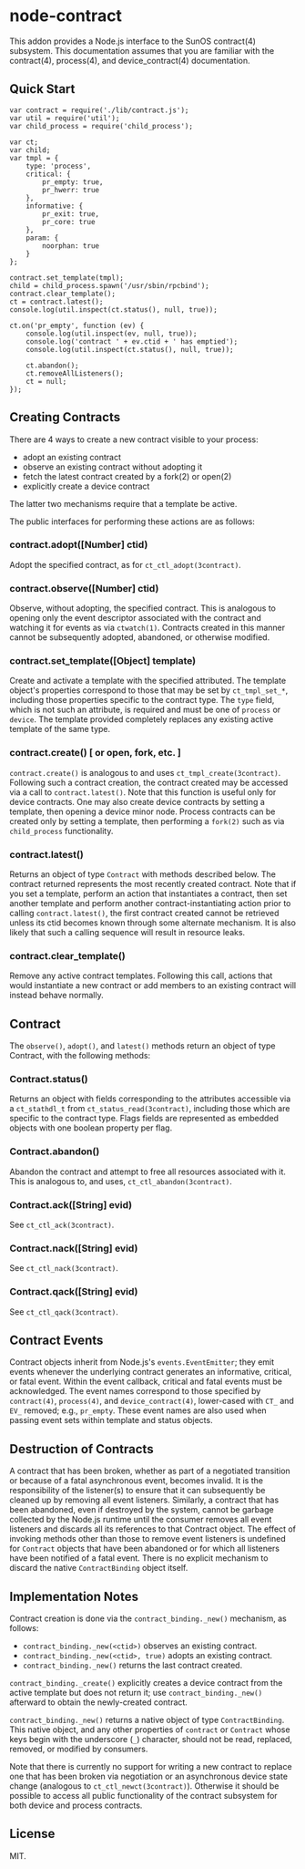 # node-contract

This addon provides a Node.js interface to the SunOS contract(4) subsystem.
This documentation assumes that you are familiar with the contract(4),
process(4), and device_contract(4) documentation.

## Quick Start

	var contract = require('./lib/contract.js');
	var util = require('util');
	var child_process = require('child_process');

	var ct;
	var child;
	var tmpl = {
		type: 'process',
		critical: {
			pr_empty: true,
			pr_hwerr: true
		},
		informative: {
			pr_exit: true,
			pr_core: true
		},
		param: {
			noorphan: true
		}
	};

	contract.set_template(tmpl);
	child = child_process.spawn('/usr/sbin/rpcbind');
	contract.clear_template();
	ct = contract.latest();
	console.log(util.inspect(ct.status(), null, true));

	ct.on('pr_empty', function (ev) {
		console.log(util.inspect(ev, null, true));
		console.log('contract ' + ev.ctid + ' has emptied');
		console.log(util.inspect(ct.status(), null, true));

		ct.abandon();
		ct.removeAllListeners();
		ct = null;
	});

## Creating Contracts

There are 4 ways to create a new contract visible to your process:

- adopt an existing contract
- observe an existing contract without adopting it
- fetch the latest contract created by a fork(2) or open(2)
- explicitly create a device contract

The latter two mechanisms require that a template be active.

The public interfaces for performing these actions are as follows:

### contract.adopt([Number] ctid)

Adopt the specified contract, as for `ct_ctl_adopt(3contract)`.

### contract.observe([Number] ctid)

Observe, without adopting, the specified contract.  This is analogous to
opening only the event descriptor associated with the contract and watching
it for events as via `ctwatch(1)`.  Contracts created in this manner cannot
be subsequently adopted, abandoned, or otherwise modified.

### contract.set_template([Object] template)

Create and activate a template with the specified attributed.  The template
object's properties correspond to those that may be set by `ct_tmpl_set_*`,
including those properties specific to the contract type.  The `type` field,
which is not such an attribute, is required and must be one of `process` or
`device`.  The template provided completely replaces any existing active
template of the same type.

### contract.create() [ or open, fork, etc. ]

`contract.create()` is analogous to and uses `ct_tmpl_create(3contract)`.
Following such a contract creation, the contract created may be accessed via
a call to `contract.latest()`.  Note that this function is useful only for
device contracts.  One may also create device contracts by setting a
template, then opening a device minor node.  Process contracts can be
created only by setting a template, then performing a `fork(2)` such as via
`child_process` functionality.

### contract.latest()

Returns an object of type `Contract` with methods described below.  The
contract returned represents the most recently created contract.  Note that
if you set a template, perform an action that instantiates a contract, then
set another template and perform another contract-instantiating action
prior to calling `contract.latest()`, the first contract created cannot be
retrieved unless its ctid becomes known through some alternate mechanism.
It is also likely that such a calling sequence will result in resource
leaks.

### contract.clear_template()

Remove any active contract templates.  Following this call, actions that
would instantiate a new contract or add members to an existing contract will
instead behave normally.

## Contract

The `observe()`, `adopt()`, and `latest()` methods return an object of type
Contract, with the following methods:

### Contract.status()

Returns an object with fields corresponding to the attributes accessible via
a `ct_stathdl_t` from `ct_status_read(3contract)`, including those which are
specific to the contract type.  Flags fields are represented as embedded
objects with one boolean property per flag.

### Contract.abandon()

Abandon the contract and attempt to free all resources associated with it.
This is analogous to, and uses, `ct_ctl_abandon(3contract)`.

### Contract.ack([String] evid)

See `ct_ctl_ack(3contract)`.

### Contract.nack([String] evid)

See `ct_ctl_nack(3contract)`.

### Contract.qack([String] evid)

See `ct_ctl_qack(3contract)`.

## Contract Events

Contract objects inherit from Node.js's `events.EventEmitter`; they emit
events whenever the underlying contract generates an informative, critical,
or fatal event.  Within the event callback, critical and fatal events must
be acknowledged.  The event names correspond to those specified by
`contract(4)`, `process(4)`, and `device_contract(4)`, lower-cased with
`CT_` and `EV_` removed; e.g., `pr_empty`.  These event names are also used
when passing event sets within template and status objects.

## Destruction of Contracts

A contract that has been broken, whether as part of a negotiated transition
or because of a fatal asynchronous event, becomes invalid.  It is the
responsibility of the listener(s) to ensure that it can subsequently be
cleaned up by removing all event listeners.  Similarly, a contract that has
been abandoned, even if destroyed by the system, cannot be garbage collected
by the Node.js runtime until the consumer removes all event listeners and
discards all its references to that Contract object.  The effect of invoking
methods other than those to remove event listeners is undefined for
`Contract` objects that have been abandoned or for which all listeners have
been notified of a fatal event.  There is no explicit mechanism to discard
the native `ContractBinding` object itself.

## Implementation Notes

Contract creation is done via the `contract_binding._new()` mechanism, as
follows:

- `contract_binding._new(<ctid>)` observes an existing contract.
- `contract_binding._new(<ctid>, true)` adopts an existing contract.
- `contract_binding._new()` returns the last contract created.

`contract_binding._create()` explicitly creates a device contract from the
active template but does not return it; use `contract_binding._new()`
afterward to obtain the newly-created contract.

`contract_binding._new()` returns a native object of type `ContractBinding`.
This native object, and any other properties of `contract` or `Contract`
whose keys begin with the underscore (`_`) character, should not be read,
replaced, removed, or modified by consumers.

Note that there is currently no support for writing a new contract to
replace one that has been broken via negotiation or an asynchronous device
state change (analogous to `ct_ctl_newct(3contract)`).  Otherwise it should
be possible to access all public functionality of the contract subsystem for
both device and process contracts.

## License

MIT.
